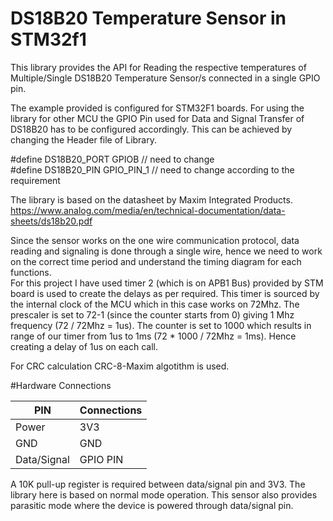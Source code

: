 # DS18B20 Temperature Sensor in STM32f1

This library provides the API for Reading the respective temperatures of Multiple/Single DS18B20 Temperature Sensor/s connected in a single GPIO pin.

The example provided is configured for STM32F1 boards. For using the library for other MCU the GPIO Pin used for Data and Signal Transfer of DS18B20 has to be configured accordingly.
This can be achieved by changing the Header file of Library.

#define DS18B20_PORT GPIOB // need to change                                                                                                                                                                                                         
#define DS18B20_PIN GPIO_PIN_1      // need to change according to the requirement 

The library is based on the datasheet by Maxim Integrated Products. https://www.analog.com/media/en/technical-documentation/data-sheets/ds18b20.pdf 

Since the sensor works on the one wire communication protocol, data reading and signaling is done through a single wire, hence we need to work on the correct time period and understand the timing diagram for each functions.  
For this project I have used timer 2 (which is on APB1 Bus) provided by STM board is used to create the delays as per required. This timer is sourced by the internal clock of the MCU which in this case works on 72Mhz. The prescaler is set to 72-1 (since the counter starts from 0) giving 1 Mhz frequency (72 / 72Mhz = 1us). The counter is set to 1000 which results in range of our timer from 1us to 1ms (72 * 1000 / 72Mhz = 1ms). Hence creating a delay of 1us on each call.


For CRC calculation CRC-8-Maxim algotithm is used.


#Hardware Connections 

|   PIN         | Connections   |
|---------------|---------------|
|   Power       |   3V3         |
|   GND         |   GND         |
|   Data/Signal |   GPIO PIN    |

A 10K pull-up register is required between data/signal pin and 3V3. 
The library here is based on normal mode operation. This sensor also provides parasitic mode where the device is powered through data/signal pin.
